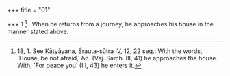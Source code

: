 +++
title = "01"

+++
1 [^1] . When he returns from a journey, he approaches his house in the manner stated above.


[^1]:  18, 1. See Kātyāyana, Śrauta-sūtra IV, 12, 22 seq.: With the words, 'House, be not afraid,' &c. (Vāj. Saṃh. III, 41) he approaches the house. With, 'For peace you' (III, 43) he enters it.
